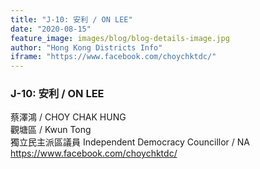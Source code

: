 ```yaml
---
title: "J-10: 安利 / ON LEE"
date: "2020-08-15"
feature_image: images/blog/blog-details-image.jpg
author: "Hong Kong Districts Info"
iframe: "https://www.facebook.com/choychktdc/"
---
```


### J-10: 安利 / ON LEE  
蔡澤鴻 / CHOY CHAK HUNG  
觀塘區 / Kwun Tong  
獨立民主派區議員 Independent Democracy Councillor / NA  
https://www.facebook.com/choychktdc/
